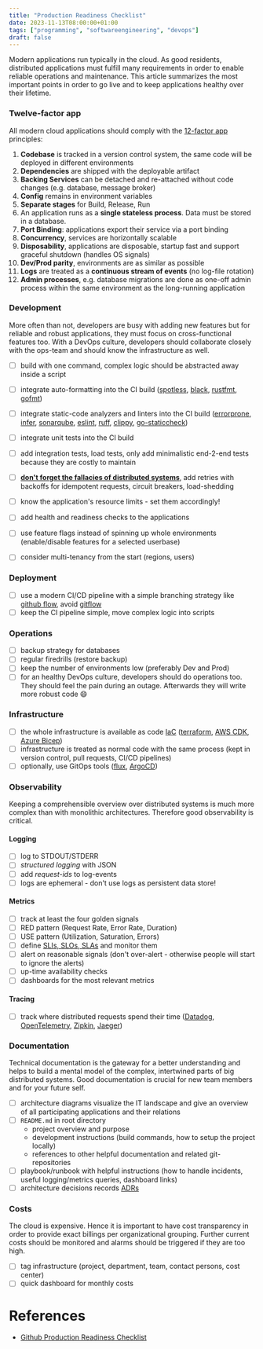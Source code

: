```yaml
---
title: "Production Readiness Checklist"
date: 2023-11-13T08:00:00+01:00
tags: ["programming", "softwareengineering", "devops"]
draft: false
---
```


Modern applications run typically in the cloud. As good residents, distributed
applications must fulfill many requirements in order to enable reliable
operations and maintenance. This article summarizes the most important points in
order to go live and to keep applications healthy over their lifetime.

### Twelve-factor app

All modern cloud applications should comply with the
[12-factor app](https://12factor.net/) principles:

1. **Codebase** is tracked in a version control system, the same code will be
   deployed in different environments
1. **Dependencies** are shipped with the deployable artifact
1. **Backing Services** can be detached and re-attached without code changes
   (e.g. database, message broker)
1. **Config** remains in environment variables
1. **Separate stages** for Build, Release, Run
1. An application runs as a **single stateless process**. Data must be stored in
   a database.
1. **Port Binding**: applications export their service via a port binding
1. **Concurrency**, services are horizontally scalable
1. **Disposability**, applications are disposable, startup fast and support
   graceful shutdown (handles OS signals)
1. **Dev/Prod parity**, environments are as similar as possible
1. **Logs** are treated as a **continuous stream of events** (no log-file
   rotation)
1. **Admin processes**, e.g. database migrations are done as one-off admin
   process within the same environment as the long-running application

### Development

More often than not, developers are busy with adding new features but for
reliable and robust applications, they must focus on cross-functional features
too. With a DevOps culture, developers should collaborate closely with the
ops-team and should know the infrastructure as well.

- [ ] build with one command, complex logic should be abstracted away inside a
      script
- [ ] integrate auto-formatting into the CI build
      ([spotless](https://github.com/diffplug/spotless/),
      [black](https://github.com/psf/black),
      [rustfmt](https://github.com/rust-lang/rustfmt),
      [gofmt](https://github.com/golang/go/tree/master/src/cmd/gofmt))
- [ ] integrate static-code analyzers and linters into the CI build
      ([errorprone](https://errorprone.info/), [infer](https://fbinfer.com/),
      [sonarqube](https://www.sonarsource.com/products/sonarqube/),
      [eslint](https://eslint.org/), [ruff](https://github.com/astral-sh/ruff),
      [clippy](https://github.com/rust-lang/rust-clippy),
      [go-staticcheck](https://staticcheck.dev/))

- [ ] integrate unit tests into the CI build

- [ ] add integration tests, load tests, only add minimalistic end-2-end tests
      because they are costly to maintain

- [ ] [**don't forget the fallacies of distributed systems**](https://en.wikipedia.org/wiki/Fallacies_of_distributed_computing),
      add retries with backoffs for idempotent requests, circuit breakers,
      load-shedding

- [ ] know the application's resource limits - set them accordingly!

- [ ] add health and readiness checks to the applications

- [ ] use feature flags instead of spinning up whole environments
      (enable/disable features for a selected userbase)
- [ ] consider multi-tenancy from the start (regions, users)

### Deployment

- [ ] use a modern CI/CD pipeline with a simple branching strategy like
      [github flow](https://docs.github.com/en/get-started/quickstart/github-flow),
      avoid [gitflow](https://nvie.com/posts/a-successful-git-branching-model/)
- [ ] keep the CI pipeline simple, move complex logic into scripts

### Operations

- [ ] backup strategy for databases
- [ ] regular firedrills (restore backup)
- [ ] keep the number of environments low (preferably Dev and Prod)
- [ ] for an healthy DevOps culture, developers should do operations too. They
      should feel the pain during an outage. Afterwards they will write more
      robust code :smile:

### Infrastructure

- [ ] the whole infrastructure is available as code
      [IaC](https://en.wikipedia.org/wiki/Infrastructure_as_code)
      ([terraform](https://www.terraform.io/),
      [AWS CDK](https://aws.amazon.com/cdk/),
      [Azure Bicep](https://github.com/Azure/bicep))
- [ ] infrastructure is treated as normal code with the same process (kept in
      version control, pull requests, CI/CD pipelines)
- [ ] optionally, use GitOps tools ([flux](https://fluxcd.io/),
      [ArgoCD](https://argoproj.github.io/cd/))

### Observability

Keeping a comprehensible overview over distributed systems is much more complex
than with monolithic architectures. Therefore good observability is critical.

#### Logging

- [ ] log to STDOUT/STDERR
- [ ] _structured logging_ with JSON
- [ ] add _request-ids_ to log-events
- [ ] logs are ephemeral - don't use logs as persistent data store!

#### Metrics

- [ ] track at least the four golden signals
- [ ] RED pattern (Request Rate, Error Rate, Duration)
- [ ] USE pattern (Utilization, Saturation, Errors)
- [ ] define
      [SLIs, SLOs, SLAs](https://sre.google/sre-book/service-level-objectives/)
      and monitor them
- [ ] alert on reasonable signals (don't over-alert - otherwise people will
      start to ignore the alerts)
- [ ] up-time availability checks
- [ ] dashboards for the most relevant metrics

#### Tracing

- [ ] track where distributed requests spend their time
      ([Datadog](https://www.datadoghq.com/),
      [OpenTelemetry](https://opentelemetry.io/), [Zipkin](https://zipkin.io/),
      [Jaeger](https://www.jaegertracing.io/))

### Documentation

Technical documentation is the gateway for a better understanding and helps to
build a mental model of the complex, intertwined parts of big distributed
systems. Good documentation is crucial for new team members and for your future
self.

- [ ] architecture diagrams visualize the IT landscape and give an overview of
      all participating applications and their relations
- [ ] `README.md` in root directory
  - project overview and purpose
  - development instructions (build commands, how to setup the project locally)
  - references to other helpful documentation and related git-repositories
- [ ] playbook/runbook with helpful instructions (how to handle incidents,
      useful logging/metrics queries, dashboard links)
- [ ] architecture decisions records [ADRs](https://adr.github.io/)

### Costs

The cloud is expensive. Hence it is important to have cost transparency in order
to provide exact billings per organizational grouping. Further current costs
should be monitored and alarms should be triggered if they are too high.

- [ ] tag infrastructure (project, department, team, contact persons, cost
      center)
- [ ] quick dashboard for monthly costs

# References

- [Github Production Readiness Checklist](https://github.com/kgoralski/microservice-production-readiness-checklist)

